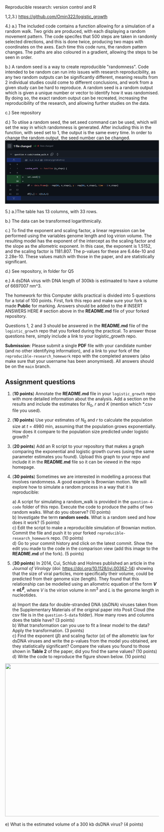  Reproducible research: version control and R

1,2,3.) https://github.com/Omin322/logistic_growth

4.) a.) The included code contains a function allowing for a simulation of a random walk. Two grids are produced, with each displaying a random movement pattern. The code specifes that 500 steps are taken in randomly selected directions, and this is done twice, producing two maps with coordinates on the axes. Each time this code runs, the random pattern changes. The paths are also coloured in a gradient, allowing the steps to be seen in order. 

b.) A random seed is a way to create reproducible "randomness". Code intended to be random can run into issues with research reproducibility, as any two random outputs can be significantly different, meaning results from 2 individual studies could come to different conclusions, and work from a given study can be hard to reproduce. A random seed is a random output which is given a unique number or vector to identify how it was randomised. By doing so, the exact random output can be recreated, increasing the reproducibility of the research, and allowing further studies on the data.

c.) See repository

d.) To utiise a random seed, the set.seed command can be used, which will set the way in which randomness is generated. After including this in the function, with seed set to 1, the output is the same every time. In order to change the random output, the seed number can be changed.
![Changes to include random seed](https://github.com/Omin322/reproducible-research_homework/blob/main/commit_changes.png)

5.) a.)The table has 13 columns, with 33 rows.

b.) The data can be transformed logarithmically.

c.) To find the exponent and scaling factor, a linear regression can be performed using the variables genome length and log virion volume. The resulting model has the exponent of the intercept as the scaling factor and the slope as the allometric exponent. In this case, the exponent is 1.5152, and the scaling factor is 1181.807. The p-values for these are 6.44e-10 and 2.28e-10. These values match with those in the paper, and are statistically significant.

d.) See repository, in folder for Q5

e.) A dsDNA virus with DNA length of 300kb is estimaated to have a volume of 6697007 nm^3.


The homework for this Computer skills practical is divided into 5 questions for a total of 100 points. First, fork this repo and make sure your fork is made **Public** for marking. Answers should be added to the # INSERT ANSWERS HERE # section above in the **README.md** file of your forked repository.

Questions 1, 2 and 3 should be answered in the **README.md** file of the `logistic_growth` repo that you forked during the practical. To answer those questions here, simply include a link to your logistic_growth repo.

**Submission**: Please submit a single **PDF** file with your candidate number (and no other identifying information), and a link to your fork of the `reproducible-research_homework` repo with the completed answers (also make sure that your username has been anonymised). All answers should be on the `main` branch.

## Assignment questions 

1) (**10 points**) Annotate the **README.md** file in your `logistic_growth` repo with more detailed information about the analysis. Add a section on the results and include the estimates for $N_0$, $r$ and $K$ (mention which *.csv file you used).
   
2) (**10 points**) Use your estimates of $N_0$ and $r$ to calculate the population size at $t$ = 4980 min, assuming that the population grows exponentially. How does it compare to the population size predicted under logistic growth? 

3) (**20 points**) Add an R script to your repository that makes a graph comparing the exponential and logistic growth curves (using the same parameter estimates you found). Upload this graph to your repo and include it in the **README.md** file so it can be viewed in the repo homepage.
   
4) (**30 points**) Sometimes we are interested in modelling a process that involves randomness. A good example is Brownian motion. We will explore how to simulate a random process in a way that it is reproducible:

   a) A script for simulating a random_walk is provided in the `question-4-code` folder of this repo. Execute the code to produce the paths of two random walks. What do you observe? (10 points) \
   b) Investigate the term **random seeds**. What is a random seed and how does it work? (5 points) \
   c) Edit the script to make a reproducible simulation of Brownian motion. Commit the file and push it to your forked `reproducible-research_homework` repo. (10 points) \
   d) Go to your commit history and click on the latest commit. Show the edit you made to the code in the comparison view (add this image to the **README.md** of the fork). (5 points) 

5) (**30 points**) In 2014, Cui, Schlub and Holmes published an article in the *Journal of Virology* (doi: https://doi.org/10.1128/jvi.00362-14) showing that the size of viral particles, more specifically their volume, could be predicted from their genome size (length). They found that this relationship can be modelled using an allometric equation of the form **$`V = \alpha L^{\beta}`$**, where $`V`$ is the virion volume in nm<sup>3</sup> and $`L`$ is the genome length in nucleotides.

   a) Import the data for double-stranded DNA (dsDNA) viruses taken from the Supplementary Materials of the original paper into Posit Cloud (the csv file is in the `question-5-data` folder). How many rows and columns does the table have? (3 points)\
   b) What transformation can you use to fit a linear model to the data? Apply the transformation. (3 points) \
   c) Find the exponent ($\beta$) and scaling factor ($\alpha$) of the allometric law for dsDNA viruses and write the p-values from the model you obtained, are they statistically significant? Compare the values you found to those shown in **Table 2** of the paper, did you find the same values? (10 points) \
   d) Write the code to reproduce the figure shown below. (10 points) 

  <p align="center">
     <img src="https://github.com/josegabrielnb/reproducible-research_homework/blob/main/question-5-data/allometric_scaling.png" width="600" height="500">
  </p>

  e) What is the estimated volume of a 300 kb dsDNA virus? (4 points) 
